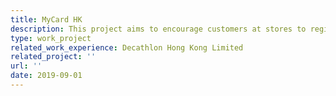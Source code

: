 ```yaml
---
title: MyCard HK
description: This project aims to encourage customers at stores to register as Decathlon members by using a streamlined process. This enables users to become members immediately while in the store, improving the user experience. The project is an Android app developed in Java and deployed on the store's kiosk. It was initiated in 2020 and is currently operational
type: work_project
related_work_experience: Decathlon Hong Kong Limited
related_project: ''
url: ''
date: 2019-09-01
---
```

